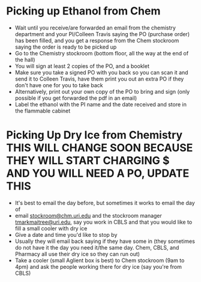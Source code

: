 # Picking up Ethanol from Chem

- Wait until you receive/are forwarded an email from the chemistry department and your PI/Colleen Travis saying the PO (purchase order) has been filled, and you get a response from the Chem stockroom saying the order is ready to be picked up
- Go to the Chemistry stockroom (bottom floor, all the way at the end of the hall)
- You will sign at least 2 copies of the PO, and a booklet
- Make sure you take a signed PO with you back so you can scan it and send it to Colleen Travis, have them print you out an extra PO if they don&#39;t have one for you to take back
- Alternatively, print out your own copy of the PO to bring and sign (only possible if you get forwarded the pdf in an email)
- Label the ethanol with the PI name and the date received and store in the flammable cabinet

# Picking Up Dry Ice from Chemistry **THIS WILL CHANGE SOON BECAUSE THEY WILL START CHARGING $ AND YOU WILL NEED A PO, UPDATE THIS**

- It&#39;s best to email the day before, but sometimes it works to email the day of
- email stockroom@chm.uri.edu and the stockroom manager tmarkmaitree@uri.edu, say you work in CBLS and that you would like to fill a small cooler with dry ice
- Give a date and time you&#39;d like to stop by
- Usually they will email back saying if they have some in (they sometimes do not have it the day you need it/the same day. Chem, CBLS, and Pharmacy all use their dry ice so they can run out)
- Take a cooler (small Aglient box is best) to Chem stockroom (9am to 4pm) and ask the people working there for dry ice (say you&#39;re from CBLS)
